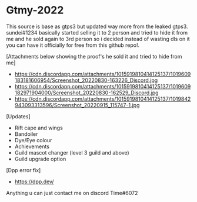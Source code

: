 # Gtmy-2022

This source is base as gtps3 but updated way more from the leaked gtps3. sundei#1234 basically started selling it to 2 person and tried to hide it from me and he sold again to 3rd person so i decided instead of wasting dls on it you can have it officially for free from this github repo!. 

[Attachments below showing the proof's he sold it and tried to hide from me]

- https://cdn.discordapp.com/attachments/1015919810414125137/1019609183181606954/Screenshot_20220830-163226_Discord.jpg
- https://cdn.discordapp.com/attachments/1015919810414125137/1019609182971904000/Screenshot_20220830-162529_Discord.jpg
- https://cdn.discordapp.com/attachments/1015919810414125137/1019842943093313596/Screenshot_20220915_115747-1.jpg


[Updates]
- Rift cape and wings
- Bandoiler
- Dye/Eye colour
- Achievements
- Guild mascot changer (level 3 guild and above)
- Guild upgrade option


[Dpp error fix]
- https://dpp.dev/


Anything u can just contact me on discord Time#6072
